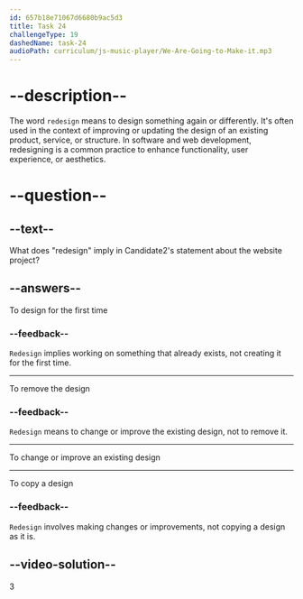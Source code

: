 ```yaml
---
id: 657b18e71067d6680b9ac5d3
title: Task 24
challengeType: 19
dashedName: task-24
audioPath: curriculum/js-music-player/We-Are-Going-to-Make-it.mp3
---
```


<!--
AUDIO REFERENCE:
Candidate2: Yes, our team was involved in a project to redesign the company's website.
-->

# --description--

The word `redesign` means to design something again or differently. It's often used in the context of improving or updating the design of an existing product, service, or structure. In software and web development, redesigning is a common practice to enhance functionality, user experience, or aesthetics.

# --question--

## --text--

What does "redesign" imply in Candidate2's statement about the website project?

## --answers--

To design for the first time

### --feedback--

`Redesign` implies working on something that already exists, not creating it for the first time.

---

To remove the design

### --feedback--

`Redesign` means to change or improve the existing design, not to remove it.

---

To change or improve an existing design

---

To copy a design

### --feedback--

`Redesign` involves making changes or improvements, not copying a design as it is.

## --video-solution--

3
